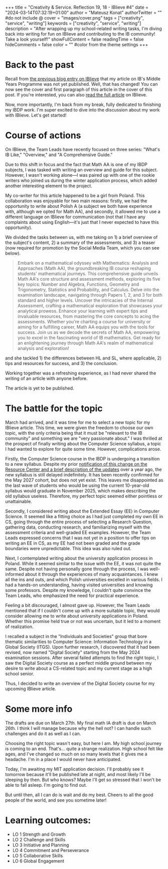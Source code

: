 +++
title = "Creativity & Service. Reflection 19, 18 - IBlieve #4"
date = "2024-03-14T07:32:19+01:00"
author = "Mateusz Konat"
authorTwitter = "" #do not include @
cover = "images/cover.png"
tags = ["creativity", "service", "writing"]
keywords = ["creativity", "service", "writing"]
description = "After wrapping up my school-related writing tasks, I'm diving back into writing for fun on IBlieve and contributing to the IB community! Take a look yourself!"
showFullContent = false
readingTime = false
hideComments = false
color = "" #color from the theme settings
+++

# Back to the past
Recall from [the previous blog entry on IBlieve](/portfolio/posts/iblieve-3/) that my article on IB's Middle Years Programme was not yet published. Well, that has changed! You can now see the cover and first paragraph of this article in the cover of this post. If you're interested, you can also [read the full article](https://iblieve.org/unlocking-the-mystery-of-myp/) on IBlieve.

Now, more importantly, I'm back from my break, fully dedicated to finishing my IBDP work. I'm super excited to dive into the discussion about my work with IBlieve. Let's get started!

# Course of actions
On IBlieve, the Team Leads have recently focused on three series: "What's IB Like," "Overview," and "A Comprehensive Guide."

Due to this shift in focus and the fact that Math AA is one of my IBDP subjects, I was tasked with writing an overview and guide for this subject. However, I wasn't working alone—I was paired up with one of the rookie writers who joined us during the winter application process, which added another interesting element to the project.

My co-writer for this article happened to be a girl from Poland. This collaboration was enjoyable for two main reasons: firstly, we had the opportunity to write about Polish A (a subject we both have experience with, although we opted for Math AA), and secondly, it allowed me to use a different language on IBlieve for communication (not that I have any complaints about using English—it's just that I never expected to have this opportunity).

We divided the tasks between us, with me taking on 1) a brief overview of the subject's content, 2) a summary of the assessments, and 3) a teaser (now required for promotion by the Social Media Team, which you can see below).

> Embark on a mathematical odyssey with Mathematics: Analysis and Approaches (Math AA), the groundbreaking IB course reshaping students' mathematical journeys. This comprehensive guide unveils Math AA's core structure and assessment methods, exploring its five key topics: Number and Algebra, Functions, Geometry and Trigonometry, Statistics and Probability, and Calculus.
Delve into the examination landscape, navigating through Papers 1, 2, and 3 for both standard and higher levels. Uncover the intricacies of the Internal Assessment, crafting a mathematical exploration that showcases your analytical prowess.
Enhance your learning with expert tips and invaluable resources, from mastering the core concepts to acing the assessments. Whether you're charting a course for university or aiming for a fulfilling career, Math AA equips you with the tools for success.
Join us as we decode the secrets of Math AA, empowering you to excel in the fascinating world of IB mathematics. Get ready for an enlightening journey through Math AA's realm of mathematical analysis and exploration!

and she tackled 1) the differences between HL and SL, where applicable, 2) tips and resources for success, and 3) the conclusion.

Working together was a refreshing experience, as I had never shared the writing of an article with anyone before.

The article is yet to be published.

# The battle for the topic
March had arrived, and it was time for me to select a new topic for my IBlieve article. This time, we were given the freedom to choose our own topic, with the only criteria being that it must be "relevant to the IB community" and something we are "very passionate about." I was thrilled at the prospect of finally writing about the Computer Science syllabus, a topic I had wanted to explore for quite some time. However, complications arose.

Firstly, the Computer Science course in the IBDP is undergoing a transition to a new syllabus. Despite my prior [notification of this change on the Resource Center and a brief description of the updates](https://bprzybylski.github.io/IB-CS-GeS/general-information/oncoming-changes/) over a year ago, the new syllabus is still delayed indefinitely. It has been recently confirmed for the May 2027 cohort, but does not yet exist. This leaves me disappointed as  the last wave of students who would be using the current 10-year-old syllabus would graduate in November 2025, which makes describing the old syllabus useless. Therefore, my perfect topic seemed either pointless or unattainable.

Secondly, I considered writing about the Extended Essay (EE) in Computer Science. It seemed like a fitting choice as I had just completed my own EE in CS, going through the entire process of selecting a Research Question, gathering data, conducting research, and familiarizing myself with the assessment criteria and well-graded EE examples. However, the Team Leads expressed concerns that I was not yet in a position to offer tips on writing an EE in CS, as my EE had not been graded and the grade boundaries were unpredictable. This idea was also ruled out.

Next, I contemplated writing about the university application process in Poland. While it seemed similar to the issue with the EE, it was not quite the same. Despite not having personally gone through the process, I was well-informed about it through the experiences of many acquaintances. I knew all the ins and outs, and which Polish universities excelled in various fields. I had a hands-on understanding, having visited universities and knowing some professors. Despite my knowledge, I couldn't quite convince the Team Leads, who emphasized the need for practical experience.

Feeling a bit discouraged, I almost gave up. However, the Team Leads mentioned that if I couldn't come up with a more suitable topic, they would consider allowing me to write about university applications in Poland. Whether this promise held true or not was uncertain, but it led to a moment of realization.

I recalled a subject in the "Individuals and Societies" group that bore thematic similarities to Computer Science: Information Technology in a Global Society (ITGS). Upon further research, I discovered that it had been revised, now named "Digital Society" starting from the May 2024 examination sessions. After several failed attempts to find the right topic, I saw the Digital Society course as a perfect middle ground between my desire to write about a CS-related topic and my current stage as a high school senior.

Thus, I decided to write an overview of the Digital Society course for my upcoming IBlieve article.

# Some more info
The drafts are due on March 27th. My final math IA draft is due on March 26th. I think I will manage because why the hell not? I can handle such challenges and do it as well as I can.

Choosing the right topic wasn't easy, but here I am. My high school journey is coming to an end. That's... quite a strange realization. High school felt like ages, and I've changed so much on so many levels that it gives me a headache. I'm in a place I would never have anticipated.

Today, I'm awaiting my MIT application decision. I'll probably see it tomorrow because it'll be published late at night, and most likely I'll be sleeping by then. But who knows? Maybe I'll get so stressed that I won't be able to fall asleep. I'm going to find out.

But until then, all I can do is wait and do my best. Cheers to all the good people of the world, and see you sometime later!

# Learning outcomes:
- LO 1 Strength and Growth
- LO 2 Challenge and Skills
- LO 3 Initiative and Planning
- LO 4 Commitment and Perseverance
- LO 5 Collaborative Skills
- LO 6 Global Engagement
